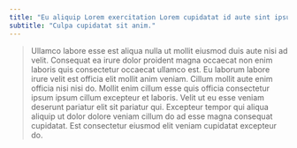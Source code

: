 ```yaml
---
title: "Eu aliquip Lorem exercitation Lorem cupidatat id aute sint ipsum."
subtitle: "Culpa cupidatat sit anim."
---
```


> Ullamco labore esse est aliqua nulla ut mollit eiusmod duis aute nisi ad velit. Consequat ea irure dolor proident magna occaecat non enim laboris quis consectetur occaecat ullamco est. Eu laborum labore irure velit est officia elit mollit anim veniam. Cillum mollit aute enim officia nisi nisi do. Mollit enim cillum esse quis officia consectetur ipsum ipsum cillum excepteur et laboris. Velit ut eu esse veniam deserunt pariatur elit sit pariatur qui. Excepteur tempor qui aliqua aliquip ut dolor dolore veniam cillum do ad esse magna consequat cupidatat. Est consectetur eiusmod elit veniam cupidatat excepteur do.


